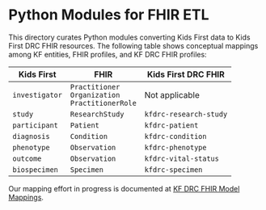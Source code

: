 # Python Modules for FHIR ETL

This directory curates Python modules converting Kids First data to Kids First DRC FHIR resources.
The following table shows conceptual mappings among KF entities, FHIR profiles, and KF DRC FHIR profiles:

| Kids First | FHIR | Kids First DRC FHIR |
|--|--|--|
| `investigator` | `Practitioner` <br> `Organization` <br> `PractitionerRole` | Not applicable |
| `study` | `ResearchStudy` | `kfdrc-research-study` |
| `participant` | `Patient` | `kfdrc-patient` |
| `diagnosis` | `Condition` | `kfdrc-condition` |
| `phenotype` | `Observation` | `kfdrc-phenotype` |
| `outcome` | `Observation` | `kfdrc-vital-status` |
| `biospecimen` | `Specimen` | `kfdrc-specimen` |

Our mapping effort in progress is documented at [KF DRC FHIR Model Mappings](https://docs.google.com/spreadsheets/d/19tQnE75UzvP_k29D-QprbsJ-6ZO2PdUmKPiWHKkcTEg/edit#gid=1197884015).
